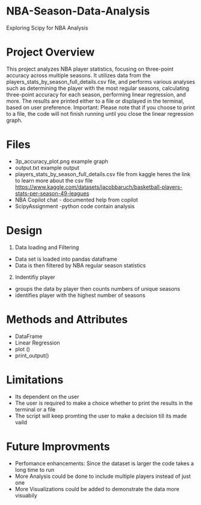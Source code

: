# NBA-Season-Data-Analysis
Exploring Scipy for NBA Analysis

# Project Overview 
This project analyzes NBA player statistics, focusing on three-point accuracy across multiple seasons. It utilizes data from the players_stats_by_season_full_details.csv file, and performs various analyses such as determining the player with the most regular seasons, calculating three-point accuracy for each season, performing linear regression, and more. The results are printed either to a file or displayed in the terminal, based on user preference. Important: Please note that if you choose to print to a file, the code will not finish running until you close the linear regression graph.


# Files 
- 3p_accuracy_plot.png example graph
- output.txt example output
- players_stats_by_season_full_details.csv file from kaggle heres the link to learn more about the csv file https://www.kaggle.com/datasets/jacobbaruch/basketball-players-stats-per-season-49-leagues
- NBA Copilot chat - documented help from copilot
- ScipyAssignment -python code contain analysis  


# Design 
1)  Data loading and Filtering 
- Data set is loaded into pandas dataframe
- Data is then filtered by NBA regular season statistics
2) Indentifiy player
- groups the data by player then counts numbers of unique seasons
- identifies player with the highest number of seasons 





# Methods and Attributes 
- DataFrame
- Linear Regression
- plot ()
- print_output()

# Limitations 
- Its dependent on the user
- The user is required to make a choice whether to print the results in the terminal or a file
- The script will keep promting the user to make a decision till its made vaild 

# Future Improvments 
- Perfomance enhancements:  Since the dataset is larger the code takes a long time to run
- More Analysis could be done to include multiple players instead of just one
- More Visualizations could be added to demonstrate the data more visuabily 
